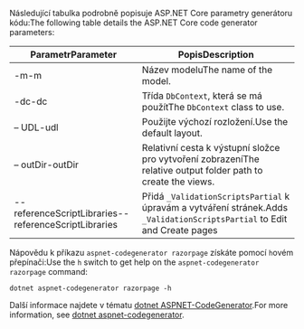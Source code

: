 <a name="codegenerator"></a><span data-ttu-id="42828-101">Následující tabulka podrobně popisuje ASP.NET Core parametry generátoru kódu:</span><span class="sxs-lookup"><span data-stu-id="42828-101">The following table details the ASP.NET Core code generator parameters:</span></span>

| <span data-ttu-id="42828-102">Parametr</span><span class="sxs-lookup"><span data-stu-id="42828-102">Parameter</span></span>               | <span data-ttu-id="42828-103">Popis</span><span class="sxs-lookup"><span data-stu-id="42828-103">Description</span></span>|
| ----------------- | ------------ |
| <span data-ttu-id="42828-104">-m</span><span class="sxs-lookup"><span data-stu-id="42828-104">-m</span></span>  | <span data-ttu-id="42828-105">Název modelu</span><span class="sxs-lookup"><span data-stu-id="42828-105">The name of the model.</span></span> |
| <span data-ttu-id="42828-106">-dc</span><span class="sxs-lookup"><span data-stu-id="42828-106">-dc</span></span>  | <span data-ttu-id="42828-107">Třída `DbContext`, která se má použít</span><span class="sxs-lookup"><span data-stu-id="42828-107">The `DbContext` class to use.</span></span> |
| <span data-ttu-id="42828-108">– UDL</span><span class="sxs-lookup"><span data-stu-id="42828-108">-udl</span></span> | <span data-ttu-id="42828-109">Použijte výchozí rozložení.</span><span class="sxs-lookup"><span data-stu-id="42828-109">Use the default layout.</span></span> |
| <span data-ttu-id="42828-110">– outDir</span><span class="sxs-lookup"><span data-stu-id="42828-110">-outDir</span></span> | <span data-ttu-id="42828-111">Relativní cesta k výstupní složce pro vytvoření zobrazení</span><span class="sxs-lookup"><span data-stu-id="42828-111">The relative output folder path to create the views.</span></span> |
| <span data-ttu-id="42828-112">--referenceScriptLibraries</span><span class="sxs-lookup"><span data-stu-id="42828-112">--referenceScriptLibraries</span></span> | <span data-ttu-id="42828-113">Přidá `_ValidationScriptsPartial` k úpravám a vytváření stránek.</span><span class="sxs-lookup"><span data-stu-id="42828-113">Adds `_ValidationScriptsPartial` to Edit and Create pages</span></span> |

<span data-ttu-id="42828-114">Nápovědu k příkazu `aspnet-codegenerator razorpage` získáte pomocí `h`ovém přepínači:</span><span class="sxs-lookup"><span data-stu-id="42828-114">Use the `h` switch to get help on the `aspnet-codegenerator razorpage` command:</span></span>

```dotnetcli
dotnet aspnet-codegenerator razorpage -h
```

<span data-ttu-id="42828-115">Další informace najdete v tématu [dotnet ASPNET-CodeGenerator](xref:fundamentals/tools/dotnet-aspnet-codegenerator).</span><span class="sxs-lookup"><span data-stu-id="42828-115">For more information, see [dotnet aspnet-codegenerator](xref:fundamentals/tools/dotnet-aspnet-codegenerator).</span></span>
